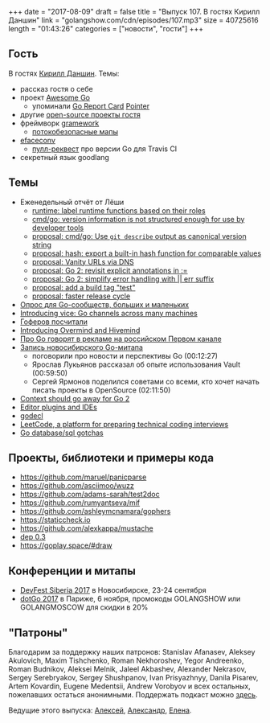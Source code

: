 +++
date = "2017-08-09"
draft = false
title = "Выпуск 107. В гостях Кирилл Даншин"
link = "golangshow.com/cdn/episodes/107.mp3"
size = 40725616
length = "01:43:26"
categories = ["новости", "гости"]
+++

## Гость

В гостях [Кирилл Даншин](https://github.com/kirillDanshin). Темы:

- рассказ гостя о себе
- проект [Awesome Go](https://awesome-go.com)
  - упоминали [Go Report Card](https://goreportcard.com) [Pointer](https://github.com/AlekSi/pointer)
- другие [open-source проекты гостя](https://opensourcecontributo.rs/user/kirillDanshin)
- фреймворк [gramework](https://github.com/gramework/gramework)
  - [потокобезопасные мапы](github.com/gramework/threadsafe)
- [efaceconv](https://github.com/t0pep0/efaceconv)
  - [пулл-реквест](https://github.com/t0pep0/efaceconv/pull/9) про версии Go для Travis CI
- секретный язык goodlang

## Темы

- Еженедельный отчёт от Лёши
  - [runtime: label runtime functions based on their roles](https://github.com/golang/go/issues/21190)
  - [cmd/go: version information is not structured enough for use by developer tools](https://github.com/golang/go/issues/21207)
  - [proposal: cmd/go: Use `git describe` output as canonical version string](https://github.com/golang/go/issues/21209)
  - [proposal: hash: export a built-in hash function for comparable values](https://github.com/golang/go/issues/21195)
  - [proposal: Vanity URLs via DNS](https://github.com/golang/go/issues/21284)
  - [proposal: Go 2: revisit explicit annotations in :=](https://github.com/golang/go/issues/21303)
  - [proposal: Go 2: simplify error handling with || err suffix](https://github.com/golang/go/issues/21161)
  - [proposal: add a build tag "test"](https://github.com/golang/go/issues/21360)
  - [proposal: faster release cycle](https://github.com/golang/go/issues/21296)
- [Опрос для Go-сообществ, больших и маленьких](https://twitter.com/golang/status/892518192077320196)
- [Introducing vice: Go channels across many machines](https://medium.com/@matryer/introducing-vice-go-channels-across-many-machines-bcac1147d7e2)
- [Гоферов посчитали](https://research.swtch.com/gophercount)
- [Introducing Overmind and Hivemind](https://evilmartians.com/chronicles/introducing-overmind-and-hivemind)
- [Про Go говорят в рекламе на российском Первом канале](https://www.youtube.com/watch?v=_Z_k5G73ttk)
- [Запись новосибирского Go-митапа](https://youtu.be/IbyJrHWED1M)
  - поговорили про новости и перспективы Go (00:12:27)
  - Ярослав Лукьянов рассказал об опыте использования Vault (00:59:50)
  - Сергей Ярмонов поделился советами со всеми, кто хочет начать писать проекты в OpenSource (02:11:50)
- [Context should go away for Go 2](https://faiface.github.io/post/context-should-go-away-go2/)
- [Editor plugins and IDEs](https://tip.golang.org/doc/editors.html)
- [godecl](https://godecl.org)
- [LeetCode, a platform for preparing technical coding interviews](https://leetcode.com)
- [Go database/sql gotchas](http://go-database-sql.org/surprises.html)

## Проекты, библиотеки и примеры кода

- https://github.com/maruel/panicparse
- https://github.com/asciimoo/wuzz
- https://github.com/adams-sarah/test2doc
- https://github.com/rumyantseva/mif
- https://github.com/ashleymcnamara/gophers
- https://staticcheck.io
- https://github.com/alexkappa/mustache
- [dep 0.3](https://github.com/golang/dep)
- https://goplay.space/#draw

## Конференции и митапы

* [DevFest Siberia 2017](https://gdg-siberia.com) в Новосибирске, 23-24 сентября
* [dotGo 2017](http://www.dotgo.eu) в Париже, 6 ноября, промокоды GOLANGSHOW или GOLANGMOSCOW для скидки в 20%

## "Патроны"

Благодарим за поддержку наших патронов:
Stanislav Afanasev, Aleksey Akulovich, Maxim Tishchenko, Roman Nekhoroshev,
Yegor Andreenko, Roman Budnikov, Aleksei Melnik, Jaleel Akbashev, Alexander Nekrasov, Sergey Serebryakov, Sergey Shushpanov,
Ivan Prisyazhnyy, Danila Pisarev, Artem Kovardin, Eugene Medentsii, Andrew Vorobyov
и всех остальных, пожелавших остаться анонимными.
Поддержать подкаст можно [здесь](https://www.patreon.com/golangshow).

Ведущие этого выпуска:
[Алексей](https://twitter.com/paaleksey),
[Александр](https://twitter.com/LK4D4math), [Елена](https://twitter.com/webdeva).
